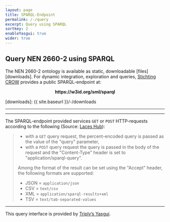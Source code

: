```yaml
---
layout: page
title: SPARQL-Endpoint
permalink: /-/query
excerpt: Query using SPARQL
sortkey: 2
enableYasgui: true
wider: true
---
```


## Query NEN 2660-2 using SPARQL

The NEN 2660-2 ontology is available as static, downloadable [files][downloads].
For dynamic integration, exploration and queries, [Stichting CROW][crow] provides a public SPARQL-endpoint at:

<center><b>https://w3id.org/sml/sparql</b></center>

[crow]: https://www.crow.nl
[yasgui]: https://triply.cc/docs/yasgui

[downloads]: {{ site.baseurl }}/-/downloads

---

<div id="yasgui"></div>
<script>
  const yasgui = new Yasgui(document.getElementById("yasgui"), {
    requestConfig: {
      endpoint: "https://w3id.org/sml/sparql",
      method: "GET"
    }
  });
  const tab = yasgui.getTab();
  tab.setQuery(`
SELECT
  ?subj ?pred ?obj
WHERE {
  ?subj ?pred ?obj .
}
LIMIT 25
`);
  const yasqe = yasgui.getTab().yasqe;
  yasqe.addPrefixes({
    "sml":"https://w3id.org/sml/def#",
    "sml-term":"https://w3id.org/sml/term#",
    "owl":"http://www.w3.org/2002/07/owl#",
    "quantitykind":"http://qudt.org/vocab/quantitykind/",
    "qudt":"http://qudt.org/schema/qudt/",
    "rdf":"http://www.w3.org/1999/02/22-rdf-syntax-ns#",
    "rdfs":"http://www.w3.org/2000/01/rdf-schema#",
    "sh":"http://www.w3.org/ns/shacl#",
    "skos":"http://www.w3.org/2004/02/skos/core#",
    "time":"http://www.w3.org/2006/time#",
    "xsd":"http://www.w3.org/2001/XMLSchema#",
  });
  yasqe.collapsePrefixes(true);

</script>

---

The SPARQL-endpoint provided services `GET` or `POST` HTTP-requests according to the following (Source: [Laces Hub][laceshub]):

> - with a `GET` query request, the percent-encoded query is passed as the value of the "query" parameter,
> - with a `POST` query request the query is passed in the body of the request and the "Content-Type" header is set to "application/sparql-query".
>
> Among the format of the result can be set using the "Accept" header, the following formats are supported:
>
> - JSON = `application/json`
> - CSV = `text/csv`
> - XML = `application/sparql-results+xml`
> - TSV = `text/tab-separated-values`

[laceshub]: https://docs.laces.tech/hub/9.0.8/querying.html

---

This query interface is provided by [Triply’s Yasgui][yasgui].
